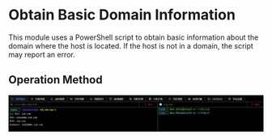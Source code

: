 # Obtain Basic Domain Information


This module uses a PowerShell script to obtain basic information about the domain where the host is located. If the host is not in a domain, the script may report an error.

## Operation Method
![](img\Discovery_RemoteSystemDiscovery_GetNetDomain\1.webp)